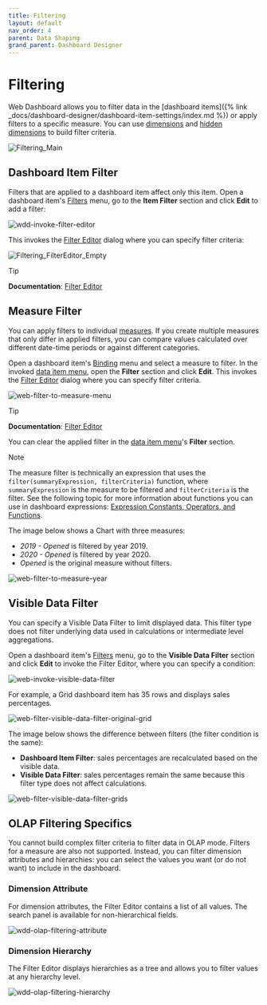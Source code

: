 ```yaml
---
title: Filtering
layout: default
nav_order: 4
parent: Data Shaping
grand_parent: Dashboard Designer
---
```

# Filtering
Web Dashboard allows you to filter data in the [dashboard items]({% link _docs/dashboard-designer/dashboard-item-settings/index.md %}) or apply filters to a specific measure. You can use [dimensions](../bind-dashboard-items-to-data/bind-dashboard-items-to-data-in-the-web-dashboard.md) and [hidden dimensions](../bind-dashboard-items-to-data/hidden-data-items.md) to build filter criteria.

![Filtering_Main](/assets/images/dashboards/filtering_main132414.png)

## Dashboard Item Filter

Filters that are applied to a dashboard item affect only this item. Open a dashboard item's [Filters](../ui-elements/dashboard-item-menu.md) menu, go to the **Item Filter** section and click **Edit** to add a filter:

![wdd-invoke-filter-editor](/assets/images/dashboards/wdd-invoke-filter-editor124630.png)

This invokes the [Filter Editor](../ui-elements/dialogs-and-wizards/filter-editor.md) dialog where you can specify filter criteria:

![Filtering_FilterEditor_Empty](/assets/images/dashboards/filtering_filtereditor_empty132417.png)

> [!Tip]
> **Documentation**: [Filter Editor](../ui-elements/dialogs-and-wizards/filter-editor.md) 

## Measure Filter

You can apply filters to individual [measures](../bind-dashboard-items-to-data/bind-dashboard-items-to-data-in-the-web-dashboard.md). If you create multiple measures that only differ in applied filters, you can compare values calculated over different date-time periods or against different categories.

Open a dashboard item's [Binding](../ui-elements/dashboard-item-menu.md) menu and select a measure to filter. In the invoked [data item menu](../ui-elements/data-item-menu.md), open the **Filter** section and click **Edit**. This invokes the [Filter Editor](../ui-elements/dialogs-and-wizards/filter-editor.md) dialog where you can specify filter criteria. 

![web-filter-to-measure-menu](/assets/images/dashboards/web-filter-to-measure-menu.png)

> [!Tip]
> **Documentation**: [Filter Editor](../ui-elements/dialogs-and-wizards/filter-editor.md)

You can clear the applied filter in the [data item menu](../ui-elements/data-item-menu.md)'s **Filter** section.

> [!Note]
> The measure filter is technically an expression that uses the `filter(summaryExpression, filterCriteria)` function, where `summaryExpression` is the measure to be filtered and `filterCriteria` is the filter. See the following topic for more information about functions you can use in dashboard expressions: [Expression Constants, Operators, and Functions](../data-analysis/expression-constants-operators-and-functions.md).

The image below shows a Chart with three measures: 

- _2019 - Opened_ is filtered by year 2019.
- _2020 - Opened_ is filtered by year 2020.
- _Opened_ is the original measure without filters.
 
![web-filter-to-measure-year](/assets/images/dashboards/web-filter-to-measure-year.png)


## Visible Data Filter

You can specify a Visible Data Filter to limit displayed data. This filter type does not filter underlying data used in calculations or intermediate level aggregations.

Open a dashboard item's [Filters](../ui-elements/dashboard-item-menu.md) menu, go to the **Visible Data Filter** section and click **Edit** to invoke the Filter Editor, where you can specify a condition:

![web-invoke-visible-data-filter](/assets/images/dashboards/web-invoke-visible-data-filter.png)

For example, a Grid dashboard item has 35 rows and displays sales percentages.

![web-filter-visible-data-filter-original-grid](/assets/images/dashboards/web-filter-visible-data-filter-original-grid.png)

The image below shows the difference between filters (the filter condition is the same): 

- **Dashboard Item Filter**: sales percentages are recalculated based on the visible data.
- **Visible Data Filter**: sales percentages remain the same because this filter type does not affect calculations.

![web-filter-visible-data-filter-grids](/assets/images/dashboards/web-filter-visible-data-filter-grids.png)

## OLAP Filtering Specifics

You cannot build complex filter criteria to filter data in OLAP mode. Filters for a measure are also not supported. Instead, you can filter dimension attributes and hierarchies: you can select the values you want (or do not want) to include in the dashboard.

### Dimension Attribute

For dimension attributes, the Filter Editor contains a list of all values. The search panel is available for non-hierarchical fields.

![wdd-olap-filtering-attribute](/assets/images/dashboards/img124640.png)

### Dimension Hierarchy

The Filter Editor displays hierarchies as a tree and allows you to filter values at any hierarchy level.

![wdd-olap-filtering-hierarchy](/assets/images/dashboards/img124639.png)
